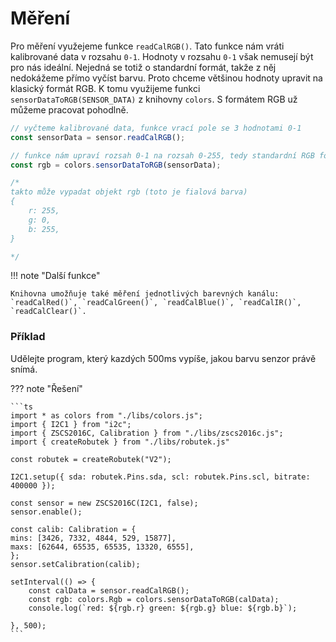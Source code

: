 # Měření

Pro měření využejeme funkce `readCalRGB()`. Tato funkce nám vráti kalibrované data v rozsahu `0-1`. Hodnoty v rozsahu `0-1` však nemusejí být pro nás ideální. Nejedná se totiž o standardní formát, takže z něj nedokážeme přímo vyčíst barvu. Proto chceme většinou hodnoty upravit na klasický formát RGB. K tomu využijeme funkci `sensorDataToRGB(SENSOR_DATA)` z knihovny `colors`. S formátem RGB už můžeme pracovat pohodlně.

```ts
// vyčteme kalibrované data, funkce vrací pole se 3 hodnotami 0-1
const sensorData = sensor.readCalRGB();

// funkce nám upraví rozsah 0-1 na rozsah 0-255, tedy standardní RGB formát; vrátí nám objekt typu Rgb
const rgb = colors.sensorDataToRGB(sensorData);

/*
takto může vypadat objekt rgb (toto je fialová barva)
{
    r: 255,
    g: 0,
    b: 255,
}

*/
```

!!! note "Další funkce"

    Knihovna umožňuje také měření jednotlivých barevných kanálu: `readCalRed()`, `readCalGreen()`, `readCalBlue()`, `readCalIR()`, `readCalClear()`.

### Příklad

Udělejte program, který kazdých 500ms vypíše, jakou barvu senzor právě snímá.

<!-- TODO change task to display color on LED  -->

??? note "Řešení"

    ```ts
    import * as colors from "./libs/colors.js";
    import { I2C1 } from "i2c";
    import { ZSCS2016C, Calibration } from "./libs/zscs2016c.js";
    import { createRobutek } from "./libs/robutek.js"

    const robutek = createRobutek("V2");

    I2C1.setup({ sda: robutek.Pins.sda, scl: robutek.Pins.scl, bitrate: 400000 });

    const sensor = new ZSCS2016C(I2C1, false);
    sensor.enable();

    const calib: Calibration = {
    mins: [3426, 7332, 4844, 529, 15877],
    maxs: [62644, 65535, 65535, 13320, 6555],
    };
    sensor.setCalibration(calib);

    setInterval(() => {
        const calData = sensor.readCalRGB();
        const rgb: colors.Rgb = colors.sensorDataToRGB(calData);
        console.log(`red: ${rgb.r} green: ${rgb.g} blue: ${rgb.b}`);

    }, 500);
    ```

<!-- TODO add more tasks -->
